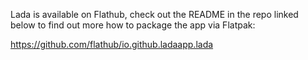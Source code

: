 Lada is available on Flathub, check out the README in the repo linked below to find out more how to package the app via Flatpak:

https://github.com/flathub/io.github.ladaapp.lada
